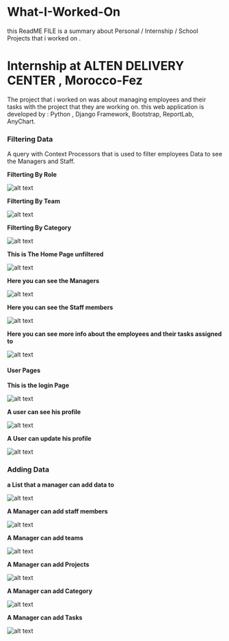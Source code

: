 # What-I-Worked-On
this ReadME FILE is a summary about Personal / Internship / School Projects  that i worked on .
# Internship at ALTEN DELIVERY CENTER , Morocco-Fez
The project that i worked on was about managing employees and their tasks with the project that they are working on.
this web application is developed by : Python , Django Framework, Bootstrap, ReportLab, AnyChart. 
### Filtering Data 
A query with Context Processors that is used to filter employees Data to see the Managers and Staff.

**Filterting By Role**

![alt text](https://github.com/IsHafid/What-I-Worked-On/blob/main/Alten%20Internship%20Project%20IMGs/Filter%20BY%20Statut.PNG)

**Filterting By Team**

![alt text](https://github.com/IsHafid/What-I-Worked-On/blob/main/Alten%20Internship%20Project%20IMGs/Filter%20BY%20Team.PNG)

**Filterting By Category**

![alt text](https://github.com/IsHafid/What-I-Worked-On/blob/main/Alten%20Internship%20Project%20IMGs/Filter%20BY%20category.PNG)

**This is The Home Page unfiltered** 

![alt text](https://github.com/IsHafid/What-I-Worked-On/blob/main/Alten%20Internship%20Project%20IMGs/All.PNG)

**Here you can see the Managers**

![alt text](https://github.com/IsHafid/What-I-Worked-On/blob/main/Alten%20Internship%20Project%20IMGs/manager.PNG)

**Here you can see the Staff members**

![alt text](https://github.com/IsHafid/What-I-Worked-On/blob/main/Alten%20Internship%20Project%20IMGs/staff.PNG)

**Here you can see more info about the employees and their tasks assigned to** 

![alt text](https://github.com/IsHafid/What-I-Worked-On/blob/main/Alten%20Internship%20Project%20IMGs/user%20detail.PNG)

#### User Pages

**This is the login Page**

![alt text](https://github.com/IsHafid/What-I-Worked-On/blob/main/Alten%20Internship%20Project%20IMGs/Login.PNG)

**A user can see his profile**

![alt text](https://github.com/IsHafid/What-I-Worked-On/blob/main/Alten%20Internship%20Project%20IMGs/profile.PNG)

**A User can update his profile**

![alt text](https://github.com/IsHafid/What-I-Worked-On/blob/main/Alten%20Internship%20Project%20IMGs/upp.PNG)

### Adding Data
**a List that a manager can add data to**

![alt text](https://github.com/IsHafid/What-I-Worked-On/blob/main/Alten%20Internship%20Project%20IMGs/drop.PNG)

**A Manager can add staff members**

![alt text](https://github.com/IsHafid/What-I-Worked-On/blob/main/Alten%20Internship%20Project%20IMGs/Addu.PNG)

**A Manager can add teams**

![alt text](https://github.com/IsHafid/What-I-Worked-On/blob/main/Alten%20Internship%20Project%20IMGs/addte.PNG)

**A Manager can add Projects**

![alt text](https://github.com/IsHafid/What-I-Worked-On/blob/main/Alten%20Internship%20Project%20IMGs/addp.PNG)

**A Manager can add Category**

![alt text](https://github.com/IsHafid/What-I-Worked-On/blob/main/Alten%20Internship%20Project%20IMGs/addc.PNG)

**A Manager can add Tasks**

![alt text](https://github.com/IsHafid/What-I-Worked-On/blob/main/Alten%20Internship%20Project%20IMGs/addt.PNG)
